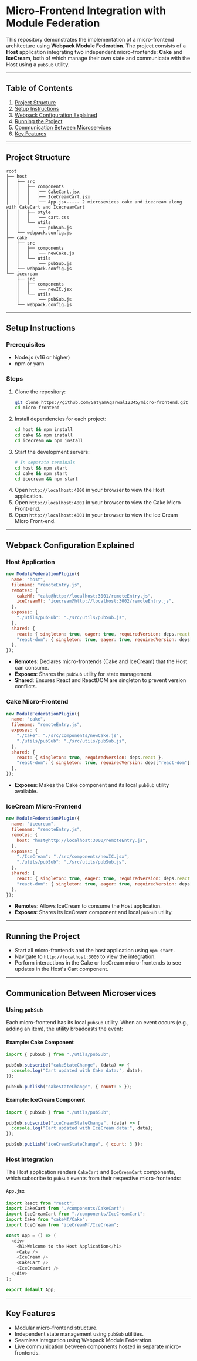 # Micro-Frontend Integration with Module Federation

This repository demonstrates the implementation of a micro-frontend architecture using **Webpack Module Federation**. The project consists of a **Host** application integrating two independent micro-frontends: **Cake** and **IceCream**, both of which manage their own state and communicate with the Host using a `pubSub` utility.

---

## Table of Contents

1. [Project Structure](#project-structure)
2. [Setup Instructions](#setup-instructions)
3. [Webpack Configuration Explained](#webpack-configuration-explained)
4. [Running the Project](#running-the-project)
5. [Communication Between Microservices](#communication-between-microservices)
6. [Key Features](#key-features)

---

## Project Structure

```plaintext
root
├── host
│   ├── src
│   │   ├── components
│   │   │   ├── CakeCart.jsx
│   │   │   ├── IceCreamCart.jsx
│   │   │   └── App.jsx----- 2 microsevices cake and icecream along with CakeCart and IcecreamCart
│   │   ├── style
│   │   │   └── cart.css
│   │   └── utils
│   │       └── pubSub.js
│   └── webpack.config.js
├── cake
│   ├── src
│   │   ├── components
│   │   │   └── newCake.js
│   │   └── utils
│   │       └── pubSub.js
│   └── webpack.config.js
└── icecream
    ├── src
    │   ├── components
    │   │   └── newIC.jsx
    │   └── utils
    │       └── pubSub.js
    └── webpack.config.js
```

---

## Setup Instructions

### Prerequisites

- Node.js (v16 or higher)
- npm or yarn

### Steps

1. Clone the repository:
   ```bash
   git clone https://github.com/SatyamAgarwal12345/micro-frontend.git
   cd micro-frontend
   ```
2. Install dependencies for each project:
   ```bash
   cd host && npm install
   cd cake && npm install
   cd icecream && npm install
   ```
3. Start the development servers:
   ```bash
   # In separate terminals
   cd host && npm start
   cd cake && npm start
   cd icecream && npm start
   ```
4. Open `http://localhost:4000` in your browser to view the Host application.
5. Open `http://localhost:4001` in your browser to view the Cake Micro Front-end.
6. Open `http://localhost:4001` in your browser to view the Ice Cream Micro Front-end.

---

## Webpack Configuration Explained

### Host Application

```javascript
new ModuleFederationPlugin({
  name: "host",
  filename: "remoteEntry.js",
  remotes: {
    cakeMf: "cake@http://localhost:3001/remoteEntry.js",
    iceCreamMf: "icecream@http://localhost:3002/remoteEntry.js",
  },
  exposes: {
    "./utils/pubSub": "./src/utils/pubSub.js",
  },
  shared: {
    react: { singleton: true, eager: true, requiredVersion: deps.react },
    "react-dom": { singleton: true, eager: true, requiredVersion: deps["react-dom"] },
  },
});
```

- **Remotes**: Declares micro-frontends (Cake and IceCream) that the Host can consume.
- **Exposes**: Shares the `pubSub` utility for state management.
- **Shared**: Ensures React and ReactDOM are singleton to prevent version conflicts.

### Cake Micro-Frontend

```javascript
new ModuleFederationPlugin({
  name: "cake",
  filename: "remoteEntry.js",
  exposes: {
    "./Cake": "./src/components/newCake.js",
    "./utils/pubSub": "./src/utils/pubSub.js",
  },
  shared: {
    react: { singleton: true, requiredVersion: deps.react },
    "react-dom": { singleton: true, requiredVersion: deps["react-dom"] },
  },
});
```

- **Exposes**: Makes the Cake component and its local `pubSub` utility available.

### IceCream Micro-Frontend

```javascript
new ModuleFederationPlugin({
  name: "icecream",
  filename: "remoteEntry.js",
  remotes: {
    host: "host@http://localhost:3000/remoteEntry.js",
  },
  exposes: {
    "./IceCream": "./src/components/newIC.jsx",
    "./utils/pubSub": "./src/utils/pubSub.js",
  },
  shared: {
    react: { singleton: true, eager: true, requiredVersion: deps.react },
    "react-dom": { singleton: true, eager: true, requiredVersion: deps["react-dom"] },
  },
});
```

- **Remotes**: Allows IceCream to consume the Host application.
- **Exposes**: Shares its IceCream component and local `pubSub` utility.

---

## Running the Project

- Start all micro-frontends and the host application using `npm start`.
- Navigate to `http://localhost:3000` to view the integration.
- Perform interactions in the Cake or IceCream micro-frontends to see updates in the Host's Cart component.

---

## Communication Between Microservices

### Using `pubSub`

Each micro-frontend has its local `pubSub` utility. When an event occurs (e.g., adding an item), the utility broadcasts the event:

#### Example: Cake Component

```javascript
import { pubSub } from "./utils/pubSub";

pubSub.subscribe("cakeStateChange", (data) => {
  console.log("Cart updated with Cake data:", data);
});

pubSub.publish("cakeStateChange", { count: 5 });
```

#### Example: IceCream Component

```javascript
import { pubSub } from "./utils/pubSub";

pubSub.subscribe("iceCreamStateChange", (data) => {
  console.log("Cart updated with IceCream data:", data);
});

pubSub.publish("iceCreamStateChange", { count: 3 });
```

### Host Integration

The Host application renders `CakeCart` and `IceCreamCart` components, which subscribe to `pubSub` events from their respective micro-frontends:

#### `App.jsx`

```javascript
import React from "react";
import CakeCart from "./components/CakeCart";
import IceCreamCart from "./components/IceCreamCart";
import Cake from "cakeMf/Cake";
import IceCream from "iceCreamMf/IceCream";

const App = () => (
  <div>
    <h1>Welcome to the Host Application</h1>
    <Cake />
    <IceCream />
    <CakeCart />
    <IceCreamCart />
  </div>
);

export default App;
```

---

## Key Features

- Modular micro-frontend structure.
- Independent state management using `pubSub` utilities.
- Seamless integration using Webpack Module Federation.
- Live communication between components hosted in separate micro-frontends.

